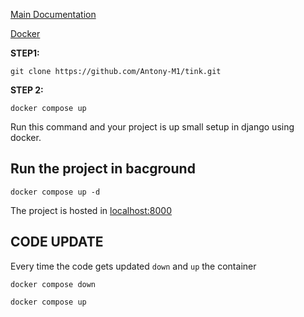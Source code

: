[Main Documentation](https://github.com/docker/awesome-compose/tree/master/official-documentation-samples/django/)

[Docker](https://docs.docker.com/samples/django/)

**STEP1:**
```
git clone https://github.com/Antony-M1/tink.git
```

**STEP 2:**
```
docker compose up
```

Run this command and your project is up small setup in django using docker.


## Run the project in bacground
```
docker compose up -d
```

The project is hosted in [localhost:8000](http://localhost:8000/)


## CODE UPDATE
Every time the code gets updated `down` and `up` the container

```
docker compose down
```
```
docker compose up
```

